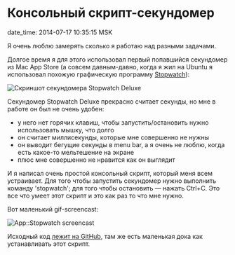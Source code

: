 # Консольный скрипт-секундомер

date_time: 2014-07-17 10:35:15 MSK

Я очень люблю замерять сколько я работаю над разными задачами.

Долгое время я для этого использовал первый попавшийся секундомер из
Mac App Store (а совсем давным-давно, когда я жил на Ubuntu я использовал
похожую графическую программу [Stopwatch](https://apps.ubuntu.com/cat/applications/precise/stopwatch/)):

![Скриншот секундомера Stopwatch Deluxe](https://upload.bessarabov.ru/bessarabov/OCxfIiAfbbEBKLldE9w6zUrtc7g.png)

Секундомер Stopwatch Deluxe прекрасно считает секунды, но мне в работе он был
не очень удобен:

 * у него нет горячих клавиш, чтобы запустить/остановить нужно использовать
   мышку, что долго
 * он считает миллисекунды, которые мне совершенно не нужны
 * он выводит бегущие секунды в menu bar, а я очень не люблю, когда есть
   какое-то мельтешение на экране
 * плюс мне совершенно не нравится как он выглядит

И я написал очень простой консольный скрипт, который меня всем устраивает. Для
того чтобы запустить секундомер нужно выполнить команду 'stopwatch'; для того
чтобы остановить — нажать Ctrl+C. Это все что умеет этот скрипт и это как раз
то что мне нужно.

Вот маленький gif-screencast:

![App::Stopwatch screencast](https://upload.bessarabov.ru/bessarabov/_GawnysYdQGfh9CYjUKwGM28ePU.gif)

Исходный код [лежит на GitHub](https://github.com/bessarabov/App-Stopwatch/),
там же есть маленькая дока как устанавливать этот скрипт.
